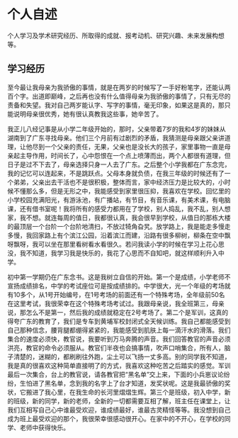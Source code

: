# 个人自述

个人学习及学术研究经历、所取得的成就、报考动机、研究兴趣、未来发展构想等。

## 学习经历

至今最让我母亲为我骄傲的事情，就是在两岁的时候写了一手好粉笔字，还能认两百个字。出道即巅峰，之后再也没有什么值得母亲为我骄傲的事情了，只有无尽的责备和失望。我对自己两岁能认字、写字的事情，毫无印象，如果这是真的，那只能说明母亲很优秀，她有很认真教我这些事，她辛苦了。

我正儿八经记事是从小学二年级开始的，那时，父亲带着7岁的我和4岁的妹妹从湖南到了广东寻找母亲。他们三个月前有过剧烈的矛盾，我猜测是母亲跟父亲讲道理，让他尽到一个父亲的责任，无果，父亲也是没长大的孩子，家里事物一直是母亲起主导作用，时间长了，心中怨恨在一个点上喷薄而出，两个人都很有道理，但日子是过不下去了，母亲选择只身一人去了广东。之后整个小学我都在广东念完，我的记忆可以连起来，不是跳跃点。父母本身就负债，在我三年级的时候还有了一个弟弟，父亲出去干活也不是很积极，整体而言，家中经济压力是比较大的，小时候不懂那么多，但是无形之中，我能感受到家里很压抑，我喜欢在学校。回忆里的小学校园充满阳光，有游泳池，有广播站，有节目，有音乐课，有美术课，有电脑课，还有借书室呢！我将所有的感受力都用在了学校，别人捣乱，我不乱，别人想家，我不想。就连每周的值日，我都很认真，我会很早到学校，从值日的那栋大楼的最顶层一个台阶一个台阶地清扫，不放过犄角旮旯。放学路上，我是能走多慢走多慢，我回家路上有个滨江公园，沿着滨江而建，沿路有很多柳树，柳条在空中飘呀飘呀，我可以坐在那里看树看水看很久。若问我读小学的时候在学习上花心思没，我不知道，我学习我是快乐的，我花了心思而不自知吧，就这样顺利升入中学。

初中第一学期仍在广东念书。这是我树立自信的开始。第一个是成绩，小学老师不宣扬成绩排名，中学的考试座位可是按成绩排的。中学很大，光一个年级的考场就有10多个，从1号开始编号，在1号考场的前面还有一个特殊考场，全年级前50名在这里考试，我很荣幸在这个特殊考场考试过。我跟母亲说，我全班第三，母亲说，那怎么不是第一，然后我的成绩就稳定在2号考场了。第二个是军训，这真的得夸广东的教育了，我们是专车到黄埔军校封闭式全天候训练。我自己都能感受到自己那种信念，腰背腿都绷得紧紧的，我能感受到肌肤上每一滴汗水的滑落。我们集合的速度必须快，教官说，我要听到万马奔腾的声音。我们回答教官的声音必须洪亮，教官的命令必须服从。教官们半夜也会搞事情，吹声口哨集合，所有人，脑子清楚的，迷糊的，都刷刷往外跑，尘土可以飞扬一丈多高。别的同学我不知道，我是真的很喜欢这种简单直接明了的方式，我喜欢这种吃苦之后踏实的感觉。军训最后一次集合，台上的教官说，请各教官把“黑名单”交上来，下面的小兵崽议论纷纷，生怕进了黑名单，念到我的名字上了台才知道，发奖状呢。这是我最骄傲的奖状，它搬进了我心里，在我生命的长河里熠熠生辉。第三个是班级，初入中学，新的班级，新的同学，新的老师，全新的一切都需要互相了解，班主任在课堂上，让我们互相写自己心中谁最受欢迎，谁成绩最好，谁最古灵精怪等等。我没想到自己成为班上最受欢迎的那个，我很荣幸很感动很开心。在家中的不开心，在学校的同学、老师中获得快乐。

















